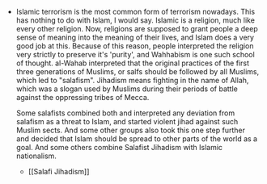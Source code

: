 
- Islamic terrorism is the most common form of terrorism nowadays. This has nothing to do with Islam, I would say. Islamic is a religion, much like every other religion. Now, religions are supposed to grant people a deep sense of meaning into the meaning of their lives, and Islam does a very good job at this. Because of this reason, people interpreted the religion very strictly to preserve it's 'purity', and Wahhabism is one such school of thought. al-Wahab interpreted that the original practices of the first three generations of Muslims, or salfs should be followed by all Muslims, which led to "salafism". Jihadism means fighting in the name of Allah, which was a slogan used by Muslims during their periods of battle against the oppressing tribes of Mecca. 
  
  Some salafists combined both and interpreted any deviation from salafism as a threat to Islam, and started violent jihad against such Muslim sects. And some other groups also took this one step further and decided that Islam should be spread to other parts of the world as a goal. And some others combine Salafist Jihadism with Islamic nationalism.
	- [[Salafi Jihadism]]
